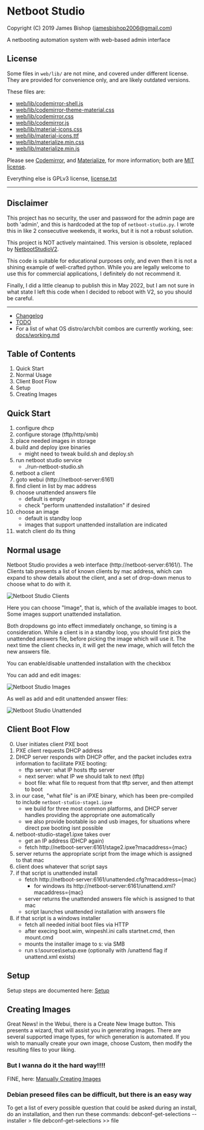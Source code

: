 # Netboot Studio

Copyright (C) 2019 James Bishop (jamesbishop2006@gmail.com)

A netbooting automation system with web-based admin interface

## License

Some files in `web/lib/` are not mine, and covered under different license. 
They are provided for convenience only, and are likely outdated versions. 

These files are:

* [web/lib/codemirror-shell.js](web/lib/codemirror-shell.js)
* [web/lib/codemirror-theme-material.css](web/lib/codemirror-theme-material.css)
* [web/lib/codemirror.css](web/lib/codemirror.css)
* [web/lib/codemirror.js](web/lib/codemirror.js)
* [web/lib/material-icons.css](web/lib/material-icons.css)
* [web/lib/material-icons.ttf](web/lib/material-icons.ttf)
* [web/lib/materialize.min.css](web/lib/materialize.min.css)
* [web/lib/materialize.min.js](web/lib/materialize.min.js) 

Please see [Codemirror](https://github.com/codemirror/CodeMirror), and [Materialize](https://github.com/Dogfalo/materialize), for more information; both are [MIT license](https://github.com/Dogfalo/materialize/blob/v1-dev/LICENSE).

Everything else is GPLv3 license, [license.txt](license.txt)

---
## Disclaimer
This project has no security, the user and password for the admin page are both 'admin', and this is hardcoded at the top of `netboot-studio.py`. 
I wrote this in like 2 consecutive weekends, it works, but it is not a robust solution.

This project is NOT actively maintained. This version is obsolete, replaced by [NetbootStudioV2](https://github.com/bishopdynamics/NetbootStudioV2).

This code is suitable for educational purposes only, and even then it is not a shining example of well-crafted python.
While you are legally welcome to use this for commercial applications, I definitely do not recommend it.

Finally, I did a little cleanup to publish this in May 2022, but I am not sure in what state I left this code when I decided to reboot with V2, so you should be careful.

---

* [Changelog](CHANGELOG.md)
* [TODO](docs/TODO.md)
* For a list of what OS distro/arch/bit combos are currently working, see: [docs/working.md](docs/working.md)

## Table of Contents
1. Quick Start
2. Normal Usage
3. Client Boot Flow
4. Setup
5. Creating Images

## Quick Start
1. configure dhcp
2. configure storage (tftp/http/smb)
4. place needed images in storage
5. build and deploy ipxe binaries
	- might need to tweak build.sh and deploy.sh
6. run netboot studio service
    - ./run-netboot-studio.sh
7. netboot a client
8. goto webui (http://netboot-server:6161)
9. find client in list by mac address
10. choose unattended answers file
    - default is empty
    - check "perform unattended installation" if desired
11. choose an image
    - default is standby loop
    - images that support unattended installation are indicated
12. watch client do its thing

## Normal usage

Netboot Studio provides a web interface (http://netboot-server:6161/).
The Clients tab presents a list of known clients by mac address, which can expand to show details about the client, and a set of drop-down menus to choose what to do with it.

![Netboot Studio Clients](docs/screenshot-clients.png)

Here you can choose "Image", that is, which of the available images to boot. Some images support unattended installation.

Both dropdowns go into effect immediately onchange, so timing is a consideration. While a client is in a standby loop, you should first pick the unattended answers file, before picking the image which will use it. The next time the client checks in, it will get the new image, which will fetch the new answers file.

You can enable/disable unattended installation with the checkbox

You can add and edit images:

![Netboot Studio Images](docs/screenshot-images.png)

As well as add and edit unattended answer files:

![Netboot Studio Unattended](docs/screenshot-unattended.png)

## Client Boot Flow

0. User initiates client PXE boot 
1. PXE client requests DHCP address
2. DHCP server responds with DHCP offer, and the packet includes extra information to facilitate PXE booting:
    - tftp server: what IP hosts tftp server 
    - next server: what IP we should talk to next (tftp)
    - boot file: what file to request from that tftp server, and then attempt to boot
3. in our case, "what file" is an iPXE binary, which has been pre-compiled to include `netboot-studio-stage1.ipxe`
    - we build for three most common platforms, and DHCP server handles providing the appropriate one automatically
    - we also provide bootable iso and usb images, for situations where direct pxe booting isnt possible
3. netboot-studio-stage1.ipxe takes over
    - get an IP address (DHCP again)
    - fetch http://netboot-server:6161/stage2.ipxe?macaddress={mac}
4. server returns the appropriate script from the image which is assigned to that mac
5. client does whatever that script says
6. if that script is unattended install
    - fetch http://netboot-server:6161/unattended.cfg?macaddress={mac}
        - for windows its http://netboot-server:6161/unattend.xml?macaddress={mac}
    - server returns the unattended answers file which is assigned to that mac
    - script launches unattended installation with answers file
7. if that script is a windows installer
    - fetch all needed initial boot files via HTTP
    - after execing boot.wim, winpeshl.ini calls startnet.cmd, then mount.cmd
    - mounts the installer image to s: via SMB
    - run s:\sources\setup.exe (optionally with /unattend flag if unattend.xml exists)

## Setup 

Setup steps are documented here: [Setup](docs/setup.md)

## Creating Images

Great News! in the Webui, there is a Create New Image button. This presents a wizard, that will assist you in generating images. There are several supported image types, for which generation is automated. If you wish to manually create your own image, choose Custom, then modify the resulting files to your liking. 

### But I wanna do it the hard way!!!! 

FINE, here: [Manually Creating Images](docs/images.md)

### Debian preseed files can be difficult, but there is an easy way

To get a list of every possible question that could be asked during an install, do an installation, and then run these commands:
  debconf-get-selections --installer > file
  debconf-get-selections >> file


